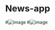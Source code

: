 # News-app
#![image](https://user-images.githubusercontent.com/55520583/187887358-758f748e-7172-446d-845f-fab71e12bd9a.png)
#![image](https://user-images.githubusercontent.com/55520583/187887381-05849a14-b4b8-4caa-9610-54b21c5152d6.png)
